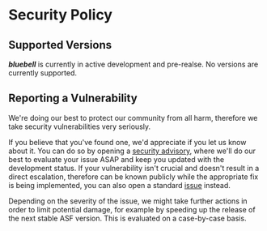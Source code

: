 # Security Policy

## Supported Versions

***bluebell*** is currently in active development and pre-realse. No versions are currently supported.

## Reporting a Vulnerability

We're doing our best to protect our community from all harm, therefore we take security vulnerabilities very seriously.

If you believe that you've found one, we'd appreciate if you let us know about it. You can do so by opening a [security advisory](https://github.com/sPrizio/bluebell/security/advisories/new), where we'll do our best to evaluate your issue ASAP and keep you updated with the development status. If your vulnerability isn't crucial and doesn't result in a direct escalation, therefore can be known publicly while the appropriate fix is being implemented, you can also open a standard [issue](https://github.com/sPrizio/bluebell/issues/new/choose) instead.

Depending on the severity of the issue, we might take further actions in order to limit potential damage, for example by speeding up the release of the next stable ASF version. This is evaluated on a case-by-case basis.
